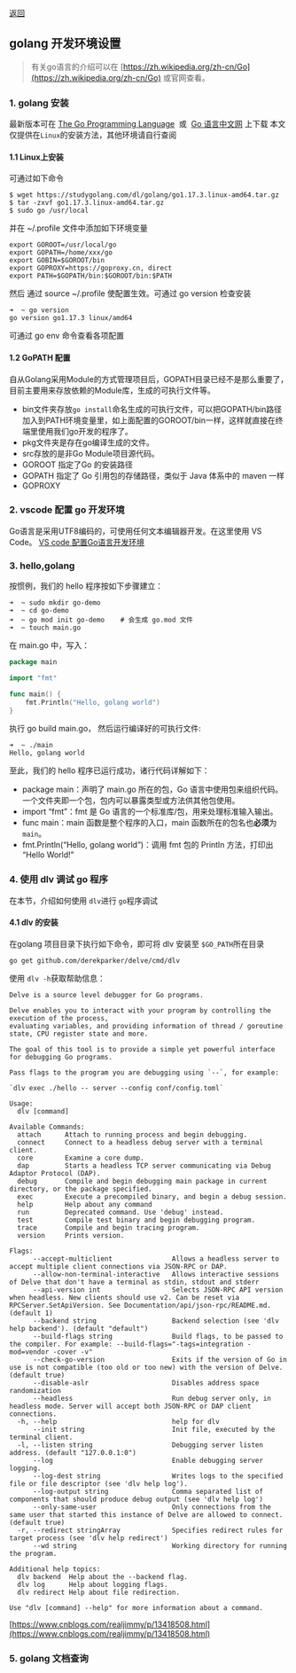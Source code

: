 [返回](/docs/dev/base/index.md)

## golang 开发环境设置

> 有关go语言的介绍可以在 [https://zh.wikipedia.org/zh-cn/Go](https://zh.wikipedia.org/zh-cn/Go) 或官网查看。

### 1. golang 安装

最新版本可在 [The Go Programming Language](https://golang.google.cn/dl/)  或  [Go 语言中文网](https://studygolang.com/dl) 上下载
本文仅提供在`Linux`的安装方法，其他环境请自行查阅

#### 1.1 Linux上安装

可通过如下命令
```shell
$ wget https://studygolang.com/dl/golang/go1.17.3.linux-amd64.tar.gz
$ tar -zxvf go1.17.3.linux-amd64.tar.gz
$ sudo go /usr/local
```
并在 ~/.profile 文件中添加如下环境变量
```shell
export GOROOT=/usr/local/go
export GOPATH=/home/xxx/go
export GOBIN=$GOROOT/bin
export GOPROXY=https://goproxy.cn, direct
export PATH=$GOPATH/bin:$GOROOT/bin:$PATH
```
然后 通过 source ~/.profile 使配置生效。可通过 go version 检查安装
```shell
➜  ~ go version
go version go1.17.3 linux/amd64
```
可通过 go env 命令查看各项配置

#### 1.2 GoPATH 配置

自从Golang采用Module的方式管理项目后，GOPATH目录已经不是那么重要了，目前主要用来存放依赖的Module库，生成的可执行文件等。

-  bin文件夹存放`go install`命名生成的可执行文件，可以把GOPATH/bin路径加入到PATH环境变量里，如上面配置的GOROOT/bin一样，这样就直接在终端里使用我们go开发的程序了。 
-  pkg文件夹是存在go编译生成的文件。 
-  src存放的是非Go Module项目源代码。 
-  GOROOT 指定了Go 的安装路径 
-  GOPATH 指定了 Go 引用包的存储路径，类似于 Java 体系中的 maven 一样 
-  GOPROXY 


### 2. vscode 配置 go 开发环境


Go语言是采用UTF8编码的，可使用任何文本编辑器开发。在这里使用 VS Code。
[VS code 配置Go语言开发环境](https://www.liwenzhou.com/posts/Go/00_go_in_vscode/)
 
### 3. hello,golang

按惯例，我们的 hello 程序按如下步骤建立：

```shell
➜  ~ sudo mkdir go-demo
➜  ~ cd go-demo 
➜  ~ go mod init go-demo    # 会生成 go.mod 文件
➜  ~ touch main.go
```

在 main.go 中，写入：

```go
package main

import "fmt"

func main() {
    fmt.Println("Hello, golang world")
}
```

执行 go build main.go， 然后运行编译好的可执行文件:

```shell
➜  ~ ./main 
Hello, golang world
```

至此，我们的 hello 程序已运行成功，诸行代码详解如下：

- package main：声明了 main.go 所在的包，Go 语言中使用包来组织代码。一个文件夹即一个包，包内可以暴露类型或方法供其他包使用。
- import “fmt”：fmt 是 Go 语言的一个标准库/包，用来处理标准输入输出。
- func main：main 函数是整个程序的入口，main 函数所在的包名也**必须**为 `main`。
- fmt.Println(“Hello, golang world”)：调用 fmt 包的 Println 方法，打印出 “Hello World!”


### 4. 使用 dlv 调试 go 程序

在本节，介绍如何使用 `dlv`进行 `go`程序调试

#### 4.1 dlv 的安装

在golang 项目目录下执行如下命令，即可将 dlv 安装至 `$GO_PATH`所在目录
```shell
go get github.com/derekparker/delve/cmd/dlv
```
使用 `dlv -h`获取帮助信息：
```shell
Delve is a source level debugger for Go programs.

Delve enables you to interact with your program by controlling the execution of the process,
evaluating variables, and providing information of thread / goroutine state, CPU register state and more.

The goal of this tool is to provide a simple yet powerful interface for debugging Go programs.

Pass flags to the program you are debugging using `--`, for example:

`dlv exec ./hello -- server --config conf/config.toml`

Usage:
  dlv [command]

Available Commands:
  attach      Attach to running process and begin debugging.
  connect     Connect to a headless debug server with a terminal client.
  core        Examine a core dump.
  dap         Starts a headless TCP server communicating via Debug Adaptor Protocol (DAP).
  debug       Compile and begin debugging main package in current directory, or the package specified.
  exec        Execute a precompiled binary, and begin a debug session.
  help        Help about any command
  run         Deprecated command. Use 'debug' instead.
  test        Compile test binary and begin debugging program.
  trace       Compile and begin tracing program.
  version     Prints version.

Flags:
      --accept-multiclient               Allows a headless server to accept multiple client connections via JSON-RPC or DAP.
      --allow-non-terminal-interactive   Allows interactive sessions of Delve that don't have a terminal as stdin, stdout and stderr
      --api-version int                  Selects JSON-RPC API version when headless. New clients should use v2. Can be reset via RPCServer.SetApiVersion. See Documentation/api/json-rpc/README.md. (default 1)
      --backend string                   Backend selection (see 'dlv help backend'). (default "default")
      --build-flags string               Build flags, to be passed to the compiler. For example: --build-flags="-tags=integration -mod=vendor -cover -v"
      --check-go-version                 Exits if the version of Go in use is not compatible (too old or too new) with the version of Delve. (default true)
      --disable-aslr                     Disables address space randomization
      --headless                         Run debug server only, in headless mode. Server will accept both JSON-RPC or DAP client connections.
  -h, --help                             help for dlv
      --init string                      Init file, executed by the terminal client.
  -l, --listen string                    Debugging server listen address. (default "127.0.0.1:0")
      --log                              Enable debugging server logging.
      --log-dest string                  Writes logs to the specified file or file descriptor (see 'dlv help log').
      --log-output string                Comma separated list of components that should produce debug output (see 'dlv help log')
      --only-same-user                   Only connections from the same user that started this instance of Delve are allowed to connect. (default true)
  -r, --redirect stringArray             Specifies redirect rules for target process (see 'dlv help redirect')
      --wd string                        Working directory for running the program.

Additional help topics:
  dlv backend  Help about the --backend flag.
  dlv log      Help about logging flags.
  dlv redirect Help about file redirection.

Use "dlv [command] --help" for more information about a command.

```

[https://www.cnblogs.com/realjimmy/p/13418508.html](https://www.cnblogs.com/realjimmy/p/13418508.html)

### 5. golang 文档查询
